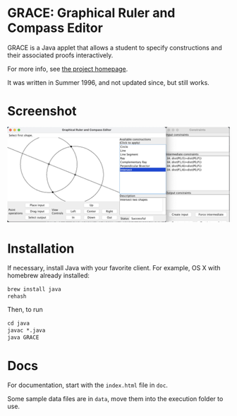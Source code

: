 # GRACE: Graphical Ruler and Compass Editor

GRACE is a Java applet that allows a student to specify constructions and their associated proofs interactively.

For more info, see [the project homepage](https://www.cs.rice.edu/~jwarren/grace/).

It was written in Summer 1996, and not updated since, but still works. 

# Screenshot

![Screenshot](grace-screenshot.jpg)

# Installation

If necessary, install Java with your favorite client. For example, OS X with homebrew already installed:

```
brew install java
rehash
```

Then, to run
```
cd java
javac *.java
java GRACE
```

# Docs

For documentation, start with the `index.html` file in `doc`.

Some sample data files are in `data`, move them into the execution folder to use.
